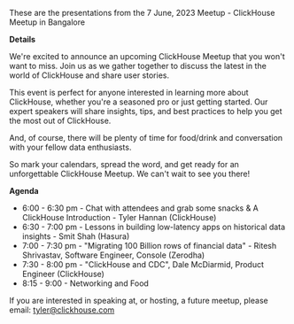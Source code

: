 These are the presentations from the 7 June, 2023 Meetup - ClickHouse Meetup in Bangalore

**Details**

We're excited to announce an upcoming ClickHouse Meetup that you won't want to miss. Join us as we gather together to discuss the latest in the world of ClickHouse and share user stories.

This event is perfect for anyone interested in learning more about ClickHouse, whether you're a seasoned pro or just getting started. Our expert speakers will share insights, tips, and best practices to help you get the most out of ClickHouse.

And, of course, there will be plenty of time for food/drink and conversation with your fellow data enthusiasts.

So mark your calendars, spread the word, and get ready for an unforgettable ClickHouse Meetup. We can't wait to see you there!

**Agenda**
* 6:00 - 6:30 pm - Chat with attendees and grab some snacks & A ClickHouse Introduction - Tyler Hannan (ClickHouse)
* 6:30 - 7:00 pm - Lessons in building low-latency apps on historical data insights - Smit Shah (Hasura)
* 7:00 - 7:30 pm - "Migrating 100 Billion rows of financial data" - Ritesh Shrivastav, Software Engineer, Console (Zerodha)
* 7:30 - 8:00 pm - "ClickHouse and CDC", Dale McDiarmid, Product Engineer (ClickHouse)
* 8:15 - 9:00 - Networking and Food

If you are interested in speaking at, or hosting, a future meetup, please email: tyler@clickhouse.com
